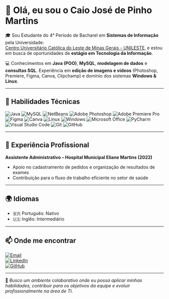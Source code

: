 # 👋 Olá, eu sou o Caio José de Pinho Martins

🎓 Sou Estudante do 4° Período de Bacharel em **Sistemas de Informação** pela Universidade:<br> [Centro Universitário Católica do Leste de Minas Gerais - UNILESTE](https://unileste.catolica.edu.br/portal/), e estou em busca de oportunidades de **estágio em Tecnologia da Informação**.

💻 Conhecimentos em **Java (POO)**, **MySQL**, **modelagem de dados** e **consultas SQL**. Experiência em **edição de imagens e vídeos** (Photoshop, Premiere, Figma, Canva, Clipchamp) e domínio dos sistemas **Windows & Linux**.

---

## 🚀 Habilidades Técnicas

![Java](https://img.shields.io/badge/Java-ED8B00?style=for-the-badge&logo=java&logoColor=white)
![MySQL](https://img.shields.io/badge/MySQL-005C84?style=for-the-badge&logo=mysql&logoColor=white)
![NetBeans](https://img.shields.io/badge/NetBeans-1B6AC6?style=for-the-badge&logo=netbeans&logoColor=white)
![Adobe Photoshop](https://img.shields.io/badge/Photoshop-31A8FF?style=for-the-badge&logo=adobe-photoshop&logoColor=white)
![Adobe Premiere Pro](https://img.shields.io/badge/Premiere_Pro-9999FF?style=for-the-badge&logo=adobe-premiere-pro&logoColor=white)
![Figma](https://img.shields.io/badge/Figma-F24E1E?style=for-the-badge&logo=figma&logoColor=white)
![Canva](https://img.shields.io/badge/Canva-00C4CC?style=for-the-badge&logo=canva&logoColor=white)
![Linux](https://img.shields.io/badge/Linux-FCC624?style=for-the-badge&logo=linux&logoColor=black)
![Windows](https://img.shields.io/badge/Windows-0078D6?style=for-the-badge&logo=windows11&logoColor=white)
![Microsoft Office](https://img.shields.io/badge/Microsoft_Office-D83B01?style=for-the-badge&logo=microsoft-office&logoColor=white)
![PyCharm](https://img.shields.io/badge/PyCharm-000000?style=for-the-badge&logo=pycharm&logoColor=white)
![Visual Studio Code](https://img.shields.io/badge/VS%20Code-007ACC?style=for-the-badge&logo=visual-studio-code&logoColor=white)
![Git](https://img.shields.io/badge/Git-F05032?style=for-the-badge&logo=git&logoColor=white)
![GitHub](https://img.shields.io/badge/GitHub-181717?style=for-the-badge&logo=github&logoColor=white)

---

## 📌 Experiência Profissional

**Assistente Administrativo – Hospital Municipal Eliane Martins (2022)**

- Apoio no cadastramento de pedidos e organização de resultados de exames
- Contribuição para o fluxo de trabalho eficiente no setor de saúde

---

## 🌍 Idiomas

- 🇧🇷 Português: Nativo
- 🇺🇸 Inglês: Intermediário

---

## 📫 Onde me encontrar

[![Email](https://img.shields.io/badge/Email-D14836?style=for-the-badge&logo=gmail&logoColor=white)](mailto:caiopinhooficial@gmail.com)  
[![LinkedIn](https://img.shields.io/badge/LinkedIn-0A66C2?style=for-the-badge&logo=LinkedIn&logoColor=white)](https://www.linkedin.com/in/caiopinho)  
[![GitHub](https://img.shields.io/badge/GitHub-181717?style=for-the-badge&logo=github&logoColor=white)](https://github.com/caiopiinho)

---

📌 _Busco um ambiente colaborativo onde eu possa aplicar minhas habilidades, contribuir para os objetivos da equipe e evoluir profissionalmente na área de TI._
